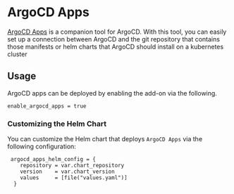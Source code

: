 # ArgoCD Apps

[ArgoCD Apps](https://argo-cd.readthedocs.io/en/stable/operator-manual/declarative-setup/#applications) is a companion tool for ArgoCD. With this tool, you can easily set up a connection between ArgoCD and the git repository that contains those manifests or helm charts that ArgoCD should install on a kubernetes cluster


## Usage

ArgoCD apps can be deployed by enabling the add-on via the following.

```hcl
enable_argocd_apps = true
```



### Customizing the Helm Chart

You can customize the Helm chart that deploys `ArgoCD Apps` via the following configuration:

```hcl
 argocd_apps_helm_config = {
    repository = var.chart_repository
    version    = var.chart_version
    values     = [file("values.yaml")]
  }
```
